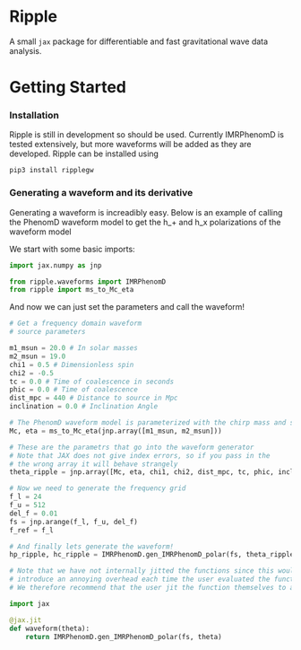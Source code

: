 # Ripple

A small `jax` package for differentiable and fast gravitational wave data analysis.

# Getting Started

### Installation

Ripple is still in development so should be used. Currently IMRPhenomD is tested extensively, but more waveforms will be added as they are developed.
Ripple can be installed using 

```
pip3 install ripplegw
```

### Generating a waveform and its derivative

Generating a waveform is increadibly easy. Below is an example of calling the PhenomD waveform model
to get the h_+ and h_x polarizations of the waveform model

We start with some basic imports:

```python
import jax.numpy as jnp

from ripple.waveforms import IMRPhenomD
from ripple import ms_to_Mc_eta
```

And now we can just set the parameters and call the waveform!

```python
# Get a frequency domain waveform
# source parameters

m1_msun = 20.0 # In solar masses
m2_msun = 19.0
chi1 = 0.5 # Dimensionless spin
chi2 = -0.5
tc = 0.0 # Time of coalescence in seconds
phic = 0.0 # Time of coalescence
dist_mpc = 440 # Distance to source in Mpc
inclination = 0.0 # Inclination Angle

# The PhenomD waveform model is parameterized with the chirp mass and symmetric mass ratio
Mc, eta = ms_to_Mc_eta(jnp.array([m1_msun, m2_msun]))

# These are the parametrs that go into the waveform generator
# Note that JAX does not give index errors, so if you pass in the
# the wrong array it will behave strangely
theta_ripple = jnp.array([Mc, eta, chi1, chi2, dist_mpc, tc, phic, inclination])

# Now we need to generate the frequency grid
f_l = 24
f_u = 512
del_f = 0.01
fs = jnp.arange(f_l, f_u, del_f)
f_ref = f_l

# And finally lets generate the waveform!
hp_ripple, hc_ripple = IMRPhenomD.gen_IMRPhenomD_polar(fs, theta_ripple, f_ref)

# Note that we have not internally jitted the functions since this would
# introduce an annoying overhead each time the user evaluated the function with a different length frequency array
# We therefore recommend that the user jit the function themselves to accelerate evaluations. For example:

import jax

@jax.jit
def waveform(theta):
    return IMRPhenomD.gen_IMRPhenomD_polar(fs, theta)
```




